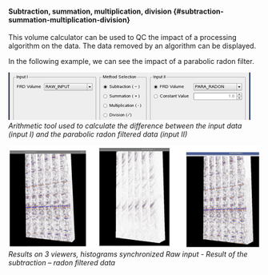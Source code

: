 #### Subtraction, summation, multiplication, division {#subtraction-summation-multiplication-division}

This volume calculator can be used to QC the impact of a processing algorithm on the data. The data removed by an algorithm can be displayed.

In the following example, we can see the impact of a parabolic radon filter.

![](/assets/002_Attributes.png)  
_Arithmetic tool used to calculate the difference between the input data \(input I\) and the parabolic radon filtered data \(input II\)_



![](/assets/003_Attributes.png)
_Results on 3 viewers, histograms synchronized 
Raw input   -   Result of the subtraction   –   radon filtered data_



